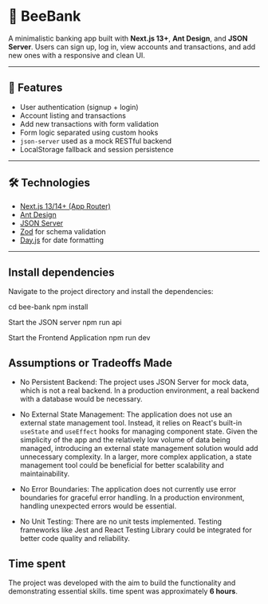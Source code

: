 # 🐝 BeeBank

A minimalistic banking app built with **Next.js 13+**, **Ant Design**, and **JSON Server**. Users can sign up, log in, view accounts and transactions, and add new ones with a responsive and clean UI.

---

## 🚀 Features

- User authentication (signup + login)
- Account listing and transactions
- Add new transactions with form validation
- Form logic separated using custom hooks
- `json-server` used as a mock RESTful backend
- LocalStorage fallback and session persistence

---

## 🛠️ Technologies

- [Next.js 13/14+ (App Router)](https://nextjs.org/)
- [Ant Design](https://ant.design/)
- [JSON Server](https://github.com/typicode/json-server)
- [Zod](https://github.com/colinhacks/zod) for schema validation
- [Day.js](https://day.js.org/) for date formatting

---

## Install dependencies

Navigate to the project directory and install the dependencies:

cd bee-bank
npm install

Start the JSON server
npm run api

Start the Frontend Application
npm run dev

## Assumptions or Tradeoffs Made

- No Persistent Backend: The project uses JSON Server for mock data, which is not a real backend. In a production environment, a real backend with a database would be necessary.

- No External State Management: The application does not use an external state management tool. Instead, it relies on React's built-in `useState` and `useEffect` hooks for managing component state. Given the simplicity of the app and the relatively low volume of data being managed, introducing an external state management solution would add unnecessary complexity. In a larger, more complex application, a state management tool could be beneficial for better scalability and maintainability.

- No Error Boundaries: The application does not currently use error boundaries for graceful error handling. In a production environment, handling unexpected errors would be essential.

- No Unit Testing: There are no unit tests implemented. Testing frameworks like Jest and React Testing Library could be integrated for better code quality and reliability.

## Time spent

The project was developed with the aim to build the functionality and demonstrating essential skills.
time spent was approximately **6 hours**.
